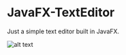 # JavaFX-TextEditor

Just a simple text editor built in JavaFX.

![alt text](https://i.imgur.com/N36XM1e.png "Screenshot")

